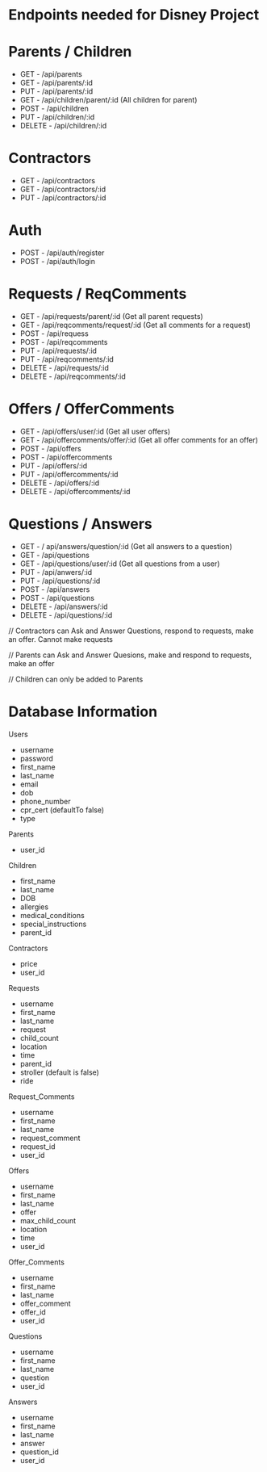 # Endpoints needed for Disney Project

# Parents / Children
- GET - /api/parents
- GET - /api/parents/:id
- PUT - /api/parents/:id 
- GET - /api/children/parent/:id (All children for parent) 
- POST - /api/children 
- PUT - /api/children/:id
- DELETE - /api/children/:id

# Contractors
- GET - /api/contractors
- GET - /api/contractors/:id 
- PUT - /api/contractors/:id

# Auth
- POST - /api/auth/register 
- POST - /api/auth/login

# Requests / ReqComments
- GET - /api/requests/parent/:id (Get all parent requests)
- GET - /api/reqcomments/request/:id (Get all comments for a request)
- POST - /api/requess
- POST - /api/reqcomments
- PUT - /api/requests/:id
- PUT - /api/reqcomments/:id 
- DELETE - /api/requests/:id 
- DELETE - /api/reqcomments/:id 

# Offers / OfferComments
- GET - /api/offers/user/:id (Get all user offers) 
- GET - /api/offercomments/offer/:id (Get all offer comments for an offer)
- POST - /api/offers 
- POST - /api/offercomments 
- PUT - /api/offers/:id 
- PUT - /api/offercomments/:id
- DELETE - /api/offers/:id 
- DELETE - /api/offercomments/:id


# Questions / Answers
- GET - / api/answers/question/:id (Get all answers to a question)
- GET - /api/questions
- GET - /api/questions/user/:id (Get all questions from a user) 
- PUT - /api/anwers/:id 
- PUT - /api/questions/:id 
- POST - /api/answers 
- POST - /api/questions 
- DELETE - /api/answers/:id 
- DELETE - /api/questions/:id 


// Contractors can Ask and Answer Questions, respond to requests, make an offer. Cannot make requests

// Parents can Ask and Answer Quesions, make and respond to requests, make an offer

// Children can only be added to Parents

# Database Information

Users
- username
- password
- first_name
- last_name
- email
- dob
- phone_number
- cpr_cert (defaultTo false)
- type

Parents
- user_id

Children
- first_name
- last_name
- DOB
- allergies
- medical_conditions
- special_instructions
- parent_id

Contractors
- price
- user_id

Requests
- username
- first_name
- last_name
- request
- child_count
- location
- time
- parent_id
- stroller (default is false)
- ride

Request_Comments
- username
- first_name
- last_name
- request_comment
- request_id
- user_id

Offers
- username
- first_name
- last_name
- offer
- max_child_count
- location
- time
- user_id

Offer_Comments
- username
- first_name
- last_name
- offer_comment
- offer_id
- user_id

Questions
- username
- first_name
- last_name
- question
- user_id

Answers
- username
- first_name
- last_name
- answer
- question_id
- user_id

